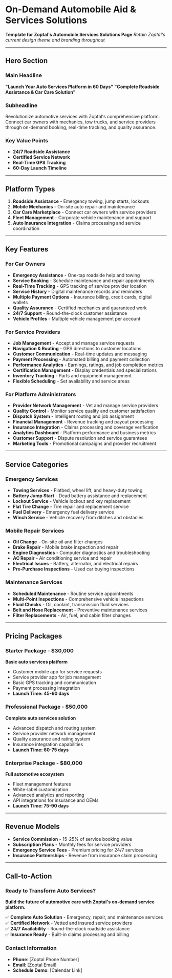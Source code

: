 # On-Demand Automobile Aid & Services Solutions

**Template for Zoptal's Automobile Services Solutions Page**
*Retain Zoptal's current design theme and branding throughout*

---

## Hero Section

### Main Headline
**"Launch Your Auto Services Platform in 60 Days"**
**"Complete Roadside Assistance & Car Care Solution"**

### Subheadline
Revolutionize automotive services with Zoptal's comprehensive platform. Connect car owners with mechanics, tow trucks, and service providers through on-demand booking, real-time tracking, and quality assurance.

### Key Value Points
- **24/7 Roadside Assistance**
- **Certified Service Network**
- **Real-Time GPS Tracking**
- **60-Day Launch Timeline**

---

## Platform Types
1. **Roadside Assistance** - Emergency towing, jump starts, lockouts
2. **Mobile Mechanics** - On-site auto repair and maintenance
3. **Car Care Marketplace** - Connect car owners with service providers
4. **Fleet Management** - Corporate vehicle maintenance and support
5. **Auto Insurance Integration** - Claims processing and service coordination

---

## Key Features

### For Car Owners
- **Emergency Assistance** - One-tap roadside help and towing
- **Service Booking** - Schedule maintenance and repair appointments
- **Real-Time Tracking** - GPS tracking of service provider location
- **Service History** - Digital maintenance records and reminders
- **Multiple Payment Options** - Insurance billing, credit cards, digital wallets
- **Quality Assurance** - Certified mechanics and guaranteed work
- **24/7 Support** - Round-the-clock customer assistance
- **Vehicle Profiles** - Multiple vehicle management per account

### For Service Providers
- **Job Management** - Accept and manage service requests
- **Navigation & Routing** - GPS directions to customer locations
- **Customer Communication** - Real-time updates and messaging
- **Payment Processing** - Automated billing and payment collection
- **Performance Analytics** - Earnings, ratings, and job completion metrics
- **Certification Management** - Display credentials and specializations
- **Inventory Tracking** - Parts and equipment management
- **Flexible Scheduling** - Set availability and service areas

### For Platform Administrators
- **Provider Network Management** - Vet and manage service providers
- **Quality Control** - Monitor service quality and customer satisfaction
- **Dispatch System** - Intelligent routing and job assignment
- **Financial Management** - Revenue tracking and payout processing
- **Insurance Integration** - Claims processing and coverage verification
- **Analytics Dashboard** - Platform performance and business metrics
- **Customer Support** - Dispute resolution and service guarantees
- **Marketing Tools** - Promotional campaigns and provider recruitment

---

## Service Categories

### Emergency Services
- **Towing Services** - Flatbed, wheel lift, and heavy-duty towing
- **Battery Jump Start** - Dead battery assistance and replacement
- **Lockout Service** - Vehicle lockout and key replacement
- **Flat Tire Change** - Tire repair and replacement service
- **Fuel Delivery** - Emergency fuel delivery service
- **Winch Service** - Vehicle recovery from ditches and obstacles

### Mobile Repair Services
- **Oil Change** - On-site oil and filter changes
- **Brake Repair** - Mobile brake inspection and repair
- **Engine Diagnostics** - Computer diagnostics and troubleshooting
- **AC Repair** - Air conditioning service and repair
- **Electrical Issues** - Battery, alternator, and electrical repairs
- **Pre-Purchase Inspections** - Used car buying inspections

### Maintenance Services
- **Scheduled Maintenance** - Routine service appointments
- **Multi-Point Inspections** - Comprehensive vehicle inspections
- **Fluid Checks** - Oil, coolant, transmission fluid services
- **Belt and Hose Replacement** - Preventive maintenance services
- **Filter Replacements** - Air, fuel, and cabin filter changes

---

## Pricing Packages

### Starter Package - $30,000
**Basic auto services platform**
- Customer mobile app for service requests
- Service provider app for job management
- Basic GPS tracking and communication
- Payment processing integration
- **Launch Time: 45-60 days**

### Professional Package - $50,000
**Complete auto services solution**
- Advanced dispatch and routing system
- Service provider network management
- Quality assurance and rating system
- Insurance integration capabilities
- **Launch Time: 60-75 days**

### Enterprise Package - $80,000
**Full automotive ecosystem**
- Fleet management features
- White-label customization
- Advanced analytics and reporting
- API integrations for insurance and OEMs
- **Launch Time: 75-90 days**

---

## Revenue Models
- **Service Commission** - 15-25% of service booking value
- **Subscription Plans** - Monthly fees for service providers
- **Emergency Service Fees** - Premium pricing for 24/7 services
- **Insurance Partnerships** - Revenue from insurance claim processing

---

## Call-to-Action

### Ready to Transform Auto Services?

**Build the future of automotive care with Zoptal's on-demand service platform.**

✅ **Complete Auto Solution** - Emergency, repair, and maintenance services  
✅ **Certified Network** - Vetted and insured service providers  
✅ **24/7 Availability** - Round-the-clock roadside assistance  
✅ **Insurance Ready** - Built-in claims processing and billing  

### Contact Information
- **Phone**: [Zoptal Phone Number]
- **Email**: [Zoptal Email]
- **Schedule Demo**: [Calendar Link]